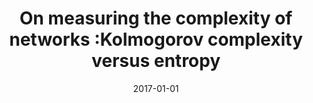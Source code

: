 ---
# Documentation: https://wowchemy.com/docs/managing-content/

title: On measuring the complexity of networks :Kolmogorov complexity versus entropy
subtitle: ''
summary: ''
authors:
- Mikołaj Morzy
- kajdanowicz
- kazienko
tags: []
categories: []
date: '2017-01-01'
lastmod: 2022-10-07T05:05:48Z
featured: false
draft: false

# Featured image
# To use, add an image named `featured.jpg/png` to your page's folder.
# Focal points: Smart, Center, TopLeft, Top, TopRight, Left, Right, BottomLeft, Bottom, BottomRight.
image:
  caption: ''
  focal_point: ''
  preview_only: false

# Projects (optional).
#   Associate this post with one or more of your projects.
#   Simply enter your project's folder or file name without extension.
#   E.g. `projects = ["internal-project"]` references `content/project/deep-learning/index.md`.
#   Otherwise, set `projects = []`.
projects: []
publishDate: '2022-10-07T05:05:47.875120Z'
publication_types:
- '2'
abstract: ''
publication: '*Complexity*'
doi: 10.1155/2017/3250301
---